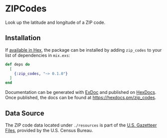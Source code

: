 # ZIPCodes

Look up the latitude and longitude of a ZIP code.

## Installation

If [available in Hex](https://hex.pm/docs/publish), the package can be installed
by adding `zip_codes` to your list of dependencies in `mix.exs`:

```elixir
def deps do
  [
    {:zip_codes, "~> 0.1.0"}
  ]
end
```

Documentation can be generated with [ExDoc](https://github.com/elixir-lang/ex_doc)
and published on [HexDocs](https://hexdocs.pm). Once published, the docs can
be found at <https://hexdocs.pm/zip_codes>.

## Data Source

The ZIP code data located under `./resources` is part of the [U.S. Gazetteer Files],
provided by the U.S. Census Bureau.

[U.S. Gazetteer Files]: https://www.census.gov/geographies/reference-files/time-series/geo/gazetteer-files.html

